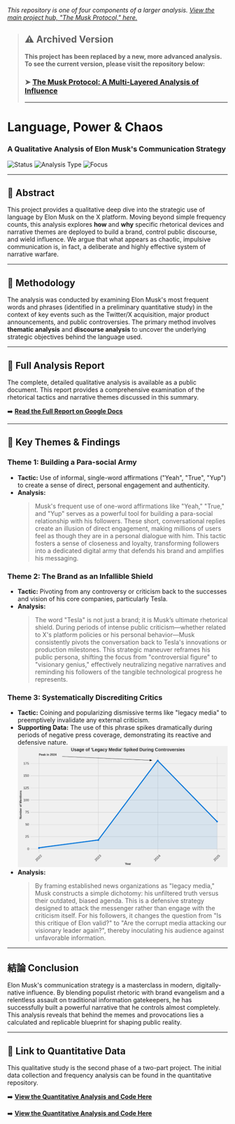 *This repository is one of four components of a larger analysis. [View the main project hub, "The Musk Protocol," here.](https://github.com/MagdalenaRomaniecka/The-Musk-Protocol)*
> ## ⚠️ Archived Version
>
> **This project has been replaced by a new, more advanced analysis. To see the current version, please visit the repository below:**
>
> ### ➤ [The Musk Protocol: A Multi-Layered Analysis of Influence](https://github.com/MagdalenaRomaniecka/The-Musk-Protocol-A-Multi-Layered-Analysis-of-Influence-)
>
> ---
# Language, Power & Chaos
### A Qualitative Analysis of Elon Musk's Communication Strategy

![Status](https://img.shields.io/badge/Status-Completed-success?style=for-the-badge) ![Analysis Type](https://img.shields.io/badge/Analysis-Qualitative-blueviolet?style=for-the-badge) ![Focus](https://img.shields.io/badge/Focus-Discourse_&_Rhetoric-9cf?style=for-the-badge)



---

## 📖 Abstract
This project provides a qualitative deep dive into the strategic use of language by Elon Musk on the X platform. Moving beyond simple frequency counts, this analysis explores **how** and **why** specific rhetorical devices and narrative themes are deployed to build a brand, control public discourse, and wield influence. We argue that what appears as chaotic, impulsive communication is, in fact, a deliberate and highly effective system of narrative warfare.

---

## 🔬 Methodology
The analysis was conducted by examining Elon Musk's most frequent words and phrases (identified in a preliminary quantitative study) in the context of key events such as the Twitter/X acquisition, major product announcements, and public controversies. The primary method involves **thematic analysis** and **discourse analysis** to uncover the underlying strategic objectives behind the language used.

---

## 📄 Full Analysis Report
The complete, detailed qualitative analysis is available as a public document. This report provides a comprehensive examination of the rhetorical tactics and narrative themes discussed in this summary.

➡️ **[Read the Full Report on Google Docs](https://docs.google.com/document/d/1P-1Z1xuBniYmP-2l0bEQuFYzMdMill95FPSpwiYcXAI/edit?usp=sharing)**

---

## 🔑 Key Themes & Findings

### Theme 1: Building a Para-social Army
* **Tactic:** Use of informal, single-word affirmations ("Yeah", "True", "Yup") to create a sense of direct, personal engagement and authenticity.
* **Analysis:**
    > Musk's frequent use of one-word affirmations like "Yeah," "True," and "Yup" serves as a powerful tool for building a para-social relationship with his followers. These short, conversational replies create an illusion of direct engagement, making millions of users feel as though they are in a personal dialogue with him. This tactic fosters a sense of closeness and loyalty, transforming followers into a dedicated digital army that defends his brand and amplifies his messaging.

### Theme 2: The Brand as an Infallible Shield
* **Tactic:** Pivoting from any controversy or criticism back to the successes and vision of his core companies, particularly Tesla.
* **Analysis:**
    > The word "Tesla" is not just a brand; it is Musk’s ultimate rhetorical shield. During periods of intense public criticism—whether related to X's platform policies or his personal behavior—Musk consistently pivots the conversation back to Tesla's innovations or production milestones. This strategic maneuver reframes his public persona, shifting the focus from "controversial figure" to "visionary genius," effectively neutralizing negative narratives and reminding his followers of the tangible technological progress he represents.

### Theme 3: Systematically Discrediting Critics
* **Tactic:** Coining and popularizing dismissive terms like "legacy media" to preemptively invalidate any external criticism.
* **Supporting Data:** The use of this phrase spikes dramatically during periods of negative press coverage, demonstrating its reactive and defensive nature.
    ![Chart: Yearly Mentions of 'Legacy Media'](images/LegacyMedia_year.png)
* **Analysis:**
    > By framing established news organizations as "legacy media," Musk constructs a simple dichotomy: his unfiltered truth versus their outdated, biased agenda. This is a defensive strategy designed to attack the messenger rather than engage with the criticism itself. For his followers, it changes the question from "Is this critique of Elon valid?" to "Are the corrupt media attacking our visionary leader again?", thereby inoculating his audience against unfavorable information.

---

## 結論 Conclusion
Elon Musk's communication strategy is a masterclass in modern, digitally-native influence. By blending populist rhetoric with brand evangelism and a relentless assault on traditional information gatekeepers, he has successfully built a powerful narrative that he controls almost completely. This analysis reveals that behind the memes and provocations lies a calculated and replicable blueprint for shaping public reality.

---
## 🔗 Link to Quantitative Data
This qualitative study is the second phase of a two-part project. The initial data collection and frequency analysis can be found in the quantitative repository.

➡️ **[View the Quantitative Analysis and Code Here](https://github.com/MagdalenaRomaniecka/Language-Power-Chaos/blob/main/notebooks/Frequency.ipynb)**

➡️ **[View the Quantitative Analysis and Code Here](https://github.com/MagdalenaRomaniecka/Language-Power-Chaos/blob/main/notebooks/Frequency.ipynb)**

